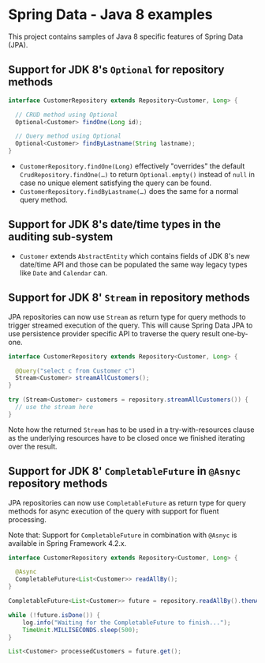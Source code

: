 # Spring Data - Java 8 examples

This project contains samples of Java 8 specific features of Spring Data (JPA).

## Support for JDK 8's `Optional` for repository methods

```java
interface CustomerRepository extends Repository<Customer, Long> {

  // CRUD method using Optional
  Optional<Customer> findOne(Long id);

  // Query method using Optional
  Optional<Customer> findByLastname(String lastname);
}
```

* `CustomerRepository.findOne(Long)` effectively "overrides" the default `CrudRepository.findOne(…)` to return `Optional.empty()` instead of `null` in case no unique element satisfying the query can be found.
* `CustomerRepository.findByLastname(…)` does the same for a normal query method.

## Support for JDK 8's date/time types in the auditing sub-system

* `Customer` extends `AbstractEntity` which contains fields of JDK 8's new date/time API and those can be populated the same way legacy types like `Date` and `Calendar` can.

## Support for JDK 8' `Stream` in repository methods

JPA repositories can now use `Stream` as return type for query methods to trigger streamed execution of the query. This will cause Spring Data JPA to use persistence provider specific API to traverse the query result one-by-one.

```java
interface CustomerRepository extends Repository<Customer, Long> {

  @Query("select c from Customer c")
  Stream<Customer> streamAllCustomers();
}

try (Stream<Customer> customers = repository.streamAllCustomers()) {
  // use the stream here
}
```

Note how the returned `Stream` has to be used in a try-with-resources clause as the underlying resources have to be closed once we finished iterating over the result.


## Support for JDK 8' `CompletableFuture` in `@Asnyc` repository methods

JPA repositories can now use `CompletableFuture` as return type for query methods for async execution of the query with support for fluent processing.

Note that: Support for `CompletableFuture` in combination with `@Asnyc` is available in Spring Framework 4.2.x.

```java
interface CustomerRepository extends Repository<Customer, Long> {

  @Async
  CompletableFuture<List<Customer>> readAllBy();
}

CompletableFuture<List<Customer>> future = repository.readAllBy().thenApply(this::doSomethingWithCustomers);

while (!future.isDone()) {
	log.info("Waiting for the CompletableFuture to finish...");
	TimeUnit.MILLISECONDS.sleep(500);
}

List<Customer> processedCustomers = future.get();
```
